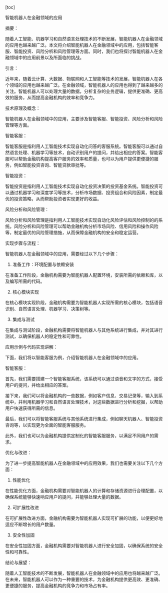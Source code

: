 
[toc]                    
                
                
智能机器人在金融领域的应用

摘要：

随着人工智能、机器学习和自然语言处理技术的不断发展，智能机器人在金融领域的应用也越来越广泛。本文将介绍智能机器人在金融领域中的应用，包括智能客服、智能投资、风险分析和风险管理等方面。同时，我们也将探讨智能机器人在金融领域中的应用前景以及所面临的挑战。

引言：

近年来，随着云计算、大数据、物联网和人工智能等技术的发展，智能机器人在各个领域的应用也越来越广泛。在金融领域，智能机器人的应用也得到了越来越多的关注。智能机器人可以处理大量的数据，分析复杂的业务逻辑，提供更准确、更高效的服务，从而提高金融机构的效率和竞争力。

技术原理及概念：

智能机器人在金融领域中的应用，主要涉及智能客服、智能投资、风险分析和风险管理等方面。

智能客服：

智能客服是指利用人工智能技术实现自动化问答的客服系统。智能客服可以通过自然语言处理、机器学习等技术，自动识别用户的提问，并给出相应的答案。智能客服可以帮助金融机构提高客户服务的效率和质量，也可以为用户提供更便捷的服务，例如智能投资咨询、智能贷款审批等。

智能投资：

智能投资是指利用人工智能技术实现自动化投资决策的投资基金系统。智能投资可以通过机器学习和深度学习等技术，分析市场数据、投资组合和风险因素，制定最优的投资策略，从而帮助投资者实现更好的收益。

风险分析和风险管理：

风险分析和风险管理是指利用人工智能技术实现自动化风险评估和风险控制的的系统。风险分析和风险管理可以帮助金融机构分析市场风险、信用风险和操作风险等，制定最优的风险管理措施，从而保障金融机构的安全和稳定运营。

实现步骤与流程：

智能机器人在金融领域中的应用，需要经过以下几个步骤：

1. 准备工作：环境配置与依赖安装

在准备工作阶段，金融机构需要为智能机器人配置环境，安装所需的依赖和库，以及编写所需的代码。

2. 核心模块实现

在核心模块实现阶段，金融机构需要为智能机器人实现所需的核心模块，包括语音识别、自然语言处理、机器学习、决策树等。

3. 集成与测试

在集成与测试阶段，金融机构需要将智能机器人与其他系统进行集成，并对其进行测试，以确保机器人的稳定性和可靠性。

应用示例与代码实现讲解：

下面，我们将以智能客服为例，介绍智能机器人在金融领域中的应用。

智能客服：

首先，我们需要搭建一个智能客服系统，该系统可以通过语音和文字的方式，接受用户的提问，并给出相应的答案。

接下来，我们可以将金融机构的一些数据，例如客户信息、交易记录等，输入到系统中，并利用机器学习和自然语言处理技术，对这些数据进行分析和挖掘，以帮助用户快速获得所需的信息。

最后，我们可以将智能客服系统与其他系统进行集成，例如聊天机器人、智能投资咨询等，以实现更为全面的智能客服服务。

此外，我们也可以为金融机构提供定制化的智能客服服务，以满足不同用户的需求。

优化与改进：

为了进一步提高智能机器人在金融领域中的应用效果，我们也需要关注以下几个方面：

1. 性能优化

在性能优化方面，金融机构需要对智能机器人的计算和存储资源进行合理配置，以确保系统能够快速响应用户的提问，并能够处理大量的数据。

2. 可扩展性改进

在可扩展性改进方面，金融机构需要为智能机器人实现可扩展的功能，以便更好地适应不断增长的用户数量。

3. 安全性加固

在安全性加固方面，金融机构需要对智能机器人进行安全加固，以确保系统的安全性和可靠性。

结论与展望：

随着人工智能技术的不断发展，智能机器人在金融领域中的应用也将越来越广泛。在未来，智能机器人可以作为一种重要的技术，为金融机构提供更高效、更准确、更便捷的服务，提高金融机构的竞争力和市场占有率。

